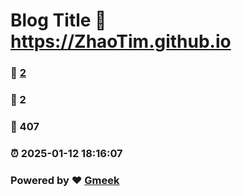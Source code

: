 # Blog Title :link: https://ZhaoTim.github.io 
### :page_facing_up: [2](https://ZhaoTim.github.io/tag.html) 
### :speech_balloon: 2 
### :hibiscus: 407 
### :alarm_clock: 2025-01-12 18:16:07 
### Powered by :heart: [Gmeek](https://github.com/Meekdai/Gmeek)
